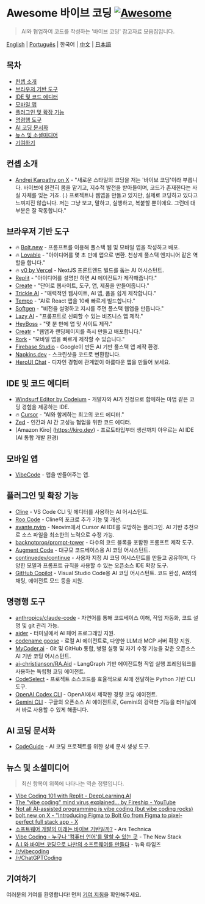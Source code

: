 # Awesome 바이브 코딩 [![Awesome](https://awesome.re/badge.svg)](https://awesome.re)

> AI와 협업하여 코드를 작성하는 '바이브 코딩' 참고자료 모음집입니다.

[English](./README.md) | [Português](./README-PT.md) | 한국어 | [中文](./README-CN.md) | [日本語](./README-JP.md)

## 목차
- [컨셉 소개](#컨셉-소개)
- [브라우저 기반 도구](#브라우저-기반-도구)
- [IDE 및 코드 에디터](#ide-및-코드-에디터)
- [모바일 앱](#모바일-앱)
- [플러그인 및 확장 기능](#플러그인-및-확장-기능)
- [명령행 도구](#명령행-도구)
- [AI 코딩 문서화](#ai-코딩-문서화)
- [뉴스 및 소셜미디어](#뉴스-및-소셜미디어)
- [기여하기](#기여하기)

## 컨셉 소개
- [Andrej Karpathy on X](https://x.com/karpathy/status/1886192184808149383) - "새로운 스타일의 코딩을 저는 '바이브 코딩'이라 부릅니다. 바이브에 완전히 몸을 맡기고, 지수적 발전을 받아들이며, 코드가 존재한다는 사실 자체를 잊는 거죠. (.) 프로젝트나 웹앱을 만들고 있지만, 실제로 코딩하고 있다고 느껴지진 않습니다. 저는 그냥 보고, 말하고, 실행하고, 복붙할 뿐이에요. 그런데 대부분은 잘 작동합니다."

## 브라우저 기반 도구
- 🔥 [Bolt.new](https://bolt.new/) - 프롬프트를 이용해 풀스택 웹 및 모바일 앱을 작성하고 배포.
- 🔥 [Lovable](https://lovable.dev/) - "아이디어를 몇 초 만에 앱으로 변환. 천상계 풀스택 엔지니어 같은 역할을 합니다."
- 🔥 [v0 by Vercel](https://v0.dev/chat) - NextJS 프론트엔드 빌드를 돕는 AI 어시스턴트.
- [Replit](https://replit.com/) - "아이디어를 설명만 하면 AI 에이전트가 제작해줍니다."
- [Create](https://www.create.xyz/) - "단어로 웹사이트, 도구, 앱, 제품을 만들어줍니다."
- [Trickle AI](https://www.trickle.so/) - "매력적인 웹사이트, AI 앱, 폼을 쉽게 제작합니다."
- [Tempo](https://www.tempo.new/) - "AI로 React 앱을 10배 빠르게 빌드합니다."
- [Softgen](https://softgen.ai/) - "비전을 설명하고 지시를 주면 풀스택 웹앱을 만듭니다."
- [Lazy AI](https://getlazy.ai/) - "프롬프트로 신뢰할 수 있는 비즈니스 앱 제작."
- [HeyBoss](https://www.heyboss.xyz/) - "몇 분 만에 앱 및 사이트 제작."
- [Creatr](https://getcreatr.com/) - "웹앱과 랜딩페이지를 즉시 만들고 배포합니다."
- [Rork](https://rork.app/) - "모바일 앱을 빠르게 제작할 수 있습니다."
- [Firebase Studio](https://studio.firebase.google.com/) - Google이 만든 AI 기반 풀스택 앱 제작 환경.
- [Napkins.dev](https://www.napkins.dev/) - 스크린샷을 코드로 변환합니다.
- [HeroUI Chat](https://heroui.chat/) - 디자인 경험에 관계없이 아름다운 앱을 만들어 보세요.

## IDE 및 코드 에디터
- [Windsurf Editor by Codeium](https://codeium.com/windsurf) - 개발자와 AI가 진정으로 함께하는 마법 같은 코딩 경험을 제공하는 IDE.
- 🔥 [Cursor](https://www.cursor.com/) - "AI와 함께하는 최고의 코드 에디터."
- [Zed](https://zed.dev/) - 인간과 AI 간 고성능 협업을 위한 코드 에디터.
- [Amazon Kiro] (https://kiro.dev) - 프로토타입부터 생산까지 아우르는 AI IDE (AI 통합 개발 환경)

## 모바일 앱
- [VibeCode](https://www.vibecodeapp.com/) - 앱을 만들어주는 앱.

## 플러그인 및 확장 기능

- [Cline](https://cline.bot/) - VS Code CLI 및 에디터를 사용하는 AI 어시스턴트.
- [Roo Code](https://github.com/RooVetGit/Roo-Code) - Cline의 포크로 추가 기능 및 개선.
- [avante.nvim](https://github.com/yetone/avante.nvim) - Neovim에서 Cursor AI IDE를 모방하는 플러그인. AI 기반 추천으로 소스 파일을 최소한의 노력으로 수정 가능.
- [backnotprop/prompt-tower](https://github.com/backnotprop/prompt-tower) - 다수의 코드 블록을 포함한 프롬프트 제작 도구.
- [Augment Code](https://www.augmentcode.com/) - 대규모 코드베이스용 AI 코딩 어시스턴트.
- [continuedev/continue](https://github.com/continuedev/continue) - 사용자 지정 AI 코딩 어시스턴트를 만들고 공유하며, 다양한 모델과 프롬프트 규칙을 사용할 수 있는 오픈소스 IDE 확장 도구.
- [GitHub Copilot](https://github.com/features/copilot) - Visual Studio Code용 AI 코딩 어시스턴트. 코드 완성, AI와의 채팅, 에이전트 모드 등을 지원.

## 명령행 도구
- [anthropics/claude-code](https://github.com/anthropics/claude-code) - 자연어를 통해 코드베이스 이해, 작업 자동화, 코드 설명 및 git 관리 가능.
- [aider](https://aider.chat/) - 터미널에서 AI 페어 프로그래밍 지원.
- [codename goose](https://block.github.io/goose/) - 로컬 AI 에이전트로, 다양한 LLM과 MCP 서버 확장 지원.
- [MyCoder.ai](https://github.com/drivecore/mycoder) - Git 및 GitHub 통합, 병렬 실행 및 자기 수정 기능을 갖춘 오픈소스 AI 기반 코딩 어시스턴트.
- [ai-christianson/RA.Aid](https://github.com/ai-christianson/RA.Aid) - LangGraph 기반 에이전트형 작업 실행 프레임워크를 사용하는 독립형 코딩 에이전트.
- [CodeSelect](https://github.com/maynetee/codeselect) - 프로젝트 소스코드를 효율적으로 AI에 전달하는 Python 기반 CLI 도구.
- [OpenAI Codex CLI](https://github.com/openai/codex) - OpenAI에서 제작한 경량 코딩 에이전트.
- [Gemini CLI](https://github.com/google-gemini/gemini-cli) - 구글의 오픈소스 AI 에이전트로, Gemini의 강력한 기능을 터미널에서 바로 사용할 수 있게 해줍니다.

## AI 코딩 문서화
- [CodeGuide](https://www.codeguide.dev/) - AI 코딩 프로젝트를 위한 상세 문서 생성 도구.

## 뉴스 및 소셜미디어

> 최신 항목이 위쪽에 나타나는 역순 정렬입니다.

- [Vibe Coding 101 with Replit - DeepLearning.AI](https://www.deeplearning.ai/short-courses/vibe-coding-101-with-replit/)
- [The "vibe coding" mind virus explained… by Fireship - YouTube](https://www.youtube.com/watch?v=Tw18-4U7mts)
- [Not all AI-assisted programming is vibe coding (but vibe coding rocks)](https://simonwillison.net/2025/Mar/19/vibe-coding/)
- [bolt.new on X - "Introducing Figma to Bolt Go from Figma to pixel-perfect full stack app - X](https://x.com/boltdotnew/status/1900197121829331158)
- [소프트웨어 개발의 미래는 바이브 기반일까?](https://arstechnica.com/ai/2025/03/is-vibe-coding-with-ai-gnarly-or-reckless-maybe-some-of-both/) - Ars Technica
- [Vibe Coding - 누구나 '컴퓨터 언어'를 말할 수 있는 곳](https://thenewstack.io/vibe-coding-where-everyone-can-speak-computer-programming/) - The New Stack
- [A.I.와 바이브 코딩으로 나만의 소프트웨어를 만들다](https://www.nytimes.com/2025/02/27/technology/personaltech/vibecoding-ai-software-programming.html) - 뉴욕 타임즈
- [/r/vibecoding](https://www.reddit.com/r/vibecoding/)
- [/r/ChatGPTCoding](https://www.reddit.com/r/ChatGPTCoding/)

## 기여하기
여러분의 기여를 환영합니다! 먼저 [기여 지침](CONTRIBUTING.md)을 확인해주세요.

